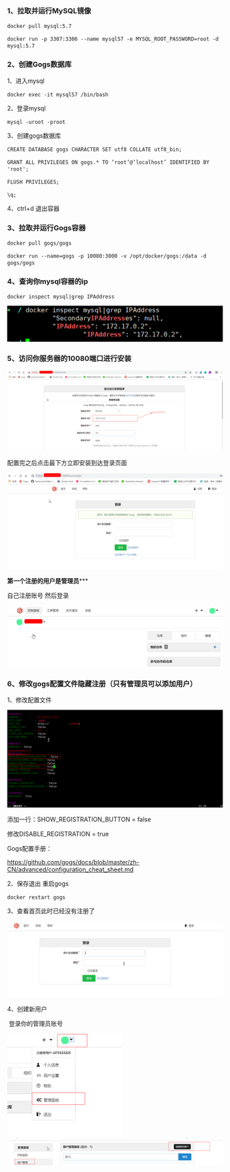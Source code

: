 ### 1、拉取并运行MySQL镜像

```
docker pull mysql:5.7
```



```
docker run -p 3307:3306 --name mysql57 -e MYSQL_ROOT_PASSWORD=root -d mysql:5.7
```

### 2、创建Gogs数据库

1、进入mysql

```
docker exec -it mysql57 /bin/bash
```

2、登录mysql

```
mysql -uroot -proot
```

3、创建gogs数据库

```
CREATE DATABASE gogs CHARACTER SET utf8 COLLATE utf8_bin;
```



```
GRANT ALL PRIVILEGES ON gogs.* TO ‘root’@‘localhost’ IDENTIFIED BY 'root';
```



```
FLUSH PRIVILEGES;
```



```
\q;
```



4、ctrl+d 退出容器

### 3、拉取并运行Gogs容器

```
docker pull gogs/gogs
```



```
docker run --name=gogs -p 10080:3000 -v /opt/docker/gogs:/data -d gogs/gogs
```

###  

### 4、查询你mysql容器的ip

```
docker inspect mysql|grep IPAddress
```

<img src="./img/gogs1.png">

### 5、访问你服务器的10080端口进行安装

<img src="./img/gogs2.png">

配置完之后点击最下方立即安装到达登录页面

<img src="./img/gogs3.png">

******第一个注册的用户是管理员*********

自己注册账号 然后登录

<img src="./img/gogs4.png">

### 6、修改gogs配置文件隐藏注册（只有管理员可以添加用户）

1、修改配置文件

<img src="./img/gogs5.png">

添加一行：SHOW_REGISTRATION_BUTTON = false

修改DISABLE_REGISTRATION = true

Gogs配置手册：

https://github.com/gogs/docs/blob/master/zh-CN/advanced/configuration_cheat_sheet.md

 

2、保存退出  重启gogs

```
docker restart gogs
```

3、查看首页此时已经没有注册了

<img src="./img/gogs6.png">

4、创建新用户

​       登录你的管理员账号

<img src="./img/gogs7.png">

<img src="./img/gogs8.png">


